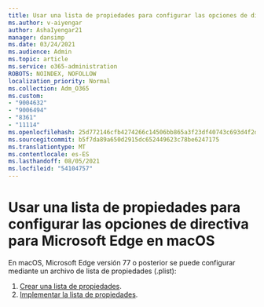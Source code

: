 ```yaml
---
title: Usar una lista de propiedades para configurar las opciones de directiva para Microsoft Edge en macOS
ms.author: v-aiyengar
author: AshaIyengar21
manager: dansimp
ms.date: 03/24/2021
ms.audience: Admin
ms.topic: article
ms.service: o365-administration
ROBOTS: NOINDEX, NOFOLLOW
localization_priority: Normal
ms.collection: Adm_O365
ms.custom:
- "9004632"
- "9006494"
- "8361"
- "11114"
ms.openlocfilehash: 25d772146cfb4274266c14506bb865a3f23df40743c693d4f2d22cf8ca701e52
ms.sourcegitcommit: b5f7da89a650d2915dc652449623c78be6247175
ms.translationtype: MT
ms.contentlocale: es-ES
ms.lasthandoff: 08/05/2021
ms.locfileid: "54104757"
---
```

# <a name="use-a-property-list-to-configure-the-policy-settings-for-microsoft-edge-on-macos"></a>Usar una lista de propiedades para configurar las opciones de directiva para Microsoft Edge en macOS

En macOS, Microsoft Edge versión 77 o posterior se puede configurar mediante un archivo de lista de propiedades (.plist):

1. [Crear una lista de propiedades](https://go.microsoft.com/fwlink/?linkid=2134726).
1. [Implementar la lista de propiedades](https://go.microsoft.com/fwlink/?linkid=2134727).
